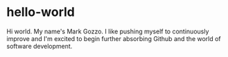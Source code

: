 # hello-world

Hi world. My name's Mark Gozzo. I like pushing myself to continuously improve and I'm excited to begin further absorbing Github and the world of software development. 
